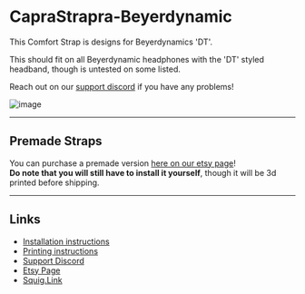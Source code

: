 # CapraStrapra-Beyerdynamic

This Comfort Strap is designs for Beyerdynamics 'DT'. <p>This should fit on all Beyerdynamic headphones with the 'DT' styled headband, though is untested on some listed.<br><p>Reach out on our [support discord](https://discord.com/invite/fb4HdDvErF) if you have any problems!<br>

![image](https://github.com/CapraAudio/CapraStrapra-Beyerdynamic/assets/122894651/5a36fb31-12b4-47dd-838f-c5388a604f3d)

---

## Premade Straps

You can purchase a premade version [here on our etsy page](https://www.etsy.com/listing/1574858445/beyerdynamic-comfort-strap)!<br>**Do note that you will still have to install it yourself**, though it will be 3d printed before shipping.

---

## Links

- [Installation instructions](https://github.com/CapraAudio/CapraStrapra-Beyerdynamic/blob/main/Install-Instructions.md)
- [Printing instructions](https://github.com/CapraAudio/CapraStrapra-Beyerdynamic/blob/main/Printing-Instructions.md)
- [Support Discord](https://discord.com/invite/fb4HdDvErF)
- [Etsy Page](https://www.etsy.com/listing/1606114182/beyerdynamic-comfort-strap)
- [Squig.Link](https://capraaudio.squig.link/Headphones/)
